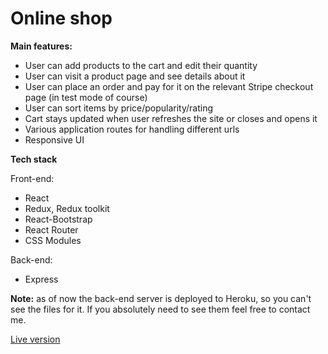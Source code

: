 # Online shop

**Main features:**

* User can add products to the cart and edit their quantity
* User can visit a product page and see details about it
* User can place an order and pay for it on the relevant Stripe checkout page (in test mode of course)
* User can sort items by price/popularity/rating
* Cart stays updated when user refreshes the site or closes and opens it
* Various application routes for handling different urls
* Responsive UI

**Tech stack**

Front-end:
* React
* Redux, Redux toolkit
* React-Bootstrap
* React Router
* CSS Modules

Back-end:
* Express

**Note:** as of now the back-end server is deployed to Heroku, so you can't see the files for it.
If you absolutely need to see them feel free to contact me.

[Live version](https://oleh-e-commerce-demo.netlify.app/)

